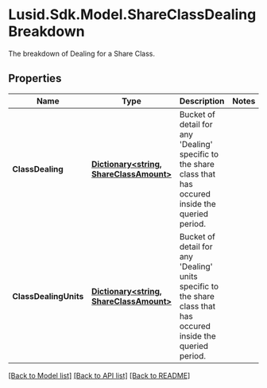 # Lusid.Sdk.Model.ShareClassDealingBreakdown
The breakdown of Dealing for a Share Class.

## Properties

Name | Type | Description | Notes
------------ | ------------- | ------------- | -------------
**ClassDealing** | [**Dictionary&lt;string, ShareClassAmount&gt;**](ShareClassAmount.md) | Bucket of detail for any &#39;Dealing&#39; specific to the share class that has occured inside the queried period. | 
**ClassDealingUnits** | [**Dictionary&lt;string, ShareClassAmount&gt;**](ShareClassAmount.md) | Bucket of detail for any &#39;Dealing&#39; units specific to the share class that has occured inside the queried period. | 

[[Back to Model list]](../README.md#documentation-for-models) [[Back to API list]](../README.md#documentation-for-api-endpoints) [[Back to README]](../README.md)

